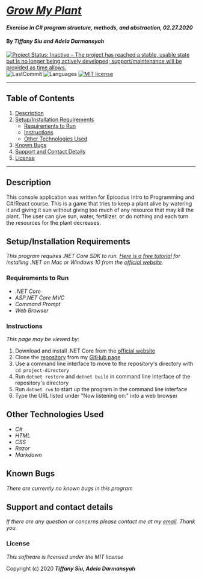 # _[Grow My Plant](https://github.com/TSiu88/grow-my-plant)_

#### _Exercise in C# program structure, methods, and abstraction, 02.27.2020_

#### By _**Tiffany Siu and Adela Darmansyah**_

[![Project Status: Inactive – The project has reached a stable, usable state but is no longer being actively developed; support/maintenance will be provided as time allows.](https://www.repostatus.org/badges/latest/inactive.svg)](https://www.repostatus.org/#inactive)
![LastCommit](https://img.shields.io/github/last-commit/tsiu88/grow-my-plant)
![Languages](https://img.shields.io/github/languages/top/tsiu88/grow-my-plant)
[![MIT license](https://img.shields.io/badge/License-MIT-orange.svg)](https://lbesson.mit-license.org/)

---
## Table of Contents
1. [Description](#description)
2. [Setup/Installation Requirements](#setup/installation-requirements)
    - [Requirements to Run](#requirements-to-run)
    - [Instructions](#instructions)
    - [Other Technologies Used](#other-technologies-used)
3. [Known Bugs](#known-bugs)
4. [Support and Contact Details](#support-and-contact-details)
5. [License](#license)
---
## Description

This console application was written for Epicodus Intro to Programming and C#/React course.  This is a game that tries to keep a plant alive by watering it and giving it sun without giving too much of any resource that may kill the plant.  The user can give sun, water, fertilizer, or do nothing and each turn the resources for the plant decreases.

## Setup/Installation Requirements

_This program requires .NET Core SDK to run. [Here is a free tutorial](https://www.learnhowtoprogram.com/c-and-net/getting-started-with-c/installing-c-and-net) for installing .NET on Mac or Windows 10 from the [official website](https://dotnet.microsoft.com/download/dotnet-core/)._ 

### Requirements to Run

* _.NET Core_
* _ASP.NET Core MVC_
* _Command Prompt_
* _Web Browser_ 

### Instructions

*This page may be viewed by:*

1. Download and install .NET Core from the [official website](https://dotnet.microsoft.com/download/dotnet-core/)
2. Clone the [repository](https://github.com/TSiu88/grow-my-plant.git) from my [GitHub page](https://github.com/TSiu88)
3. Use a command line interface to move to the repository's directory with `cd project-directory`
4. Run `dotnet restore` and `dotnet build` in command line interface of the repository's directory
5. Run `dotnet run` to start up the program in the command line interface
6. Type the URL listed under "Now listening on:" into a web browser

## Other Technologies Used
* _C#_
* _HTML_
* _CSS_
* _Razor_
* _Markdown_

## Known Bugs

_There are currently no known bugs in this program_

## Support and contact details

_If there are any question or concerns please contact me at my [email](mailto:tsiu88@gmail.com). Thank you._

### License

*This software is licensed under the MIT license*

Copyright (c) 2020 **_Tiffany Siu, Adela Darmansyah_**
